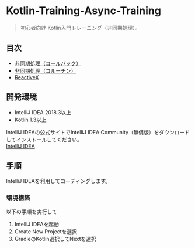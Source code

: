 # Kotlin-Training-Async-Training

> 初心者向け Kotlin入門トレーニング（非同期処理）。

## 目次
- [非同期処理（コールバック）](https://github.com/Programmable-school/Kotlin-Training/tree/master/Async-Training-1/src/main/kotlin)
- [非同期処理（コルーチン）](https://github.com/Programmable-school/Kotlin-Training/tree/master/Async-Training-1/src/main/kotlin)
- [ReactiveX](https://github.com/Programmable-school/Kotlin-Training/tree/master/Async-Training-1/src/main/kotlin)

## 開発環境
- IntelliJ IDEA 2018.3以上
- Kotlin 1.3以上

IntelliJ IDEAの公式サイトでIntelliJ IDEA Community（無償版）をダウンロードしてインストールしてください。<br> 
[IntelliJ IDEA](https://www.jetbrains.com/idea/)<br>

## 手順
IntelliJ IDEAを利用してコーディングします。

### 環境構築
以下の手順を実行して
1. IntelliJ IDEAを起動
2. Create New Projectを選択
3. GradleのKotlin選択してNextを選択

